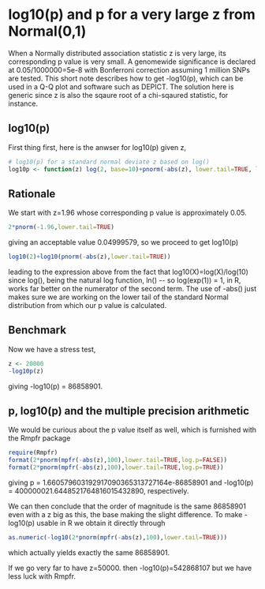 # log10(p) and p for a very large z from Normal(0,1)

When a Normally distributed association statistic z is very large, its corresponding p value is very small. A genomewide significance is declared at 0.05/1000000=5e-8 with Bonferroni correction assuming 1 million SNPs are tested. This short note describes how to get -log10(p), which can be used in a Q-Q plot and software such as DEPICT. The solution here is generic since z is also the sqaure root of a chi-sqaured statistic, for instance.

## log10(p)
First thing first, here is the anwser for log10(p) given z,
```r
# log10(p) for a standard normal deviate z based on log()
log10p <- function(z) log(2, base=10)+pnorm(-abs(z), lower.tail=TRUE, log.p=TRUE)/log(10)
```

## Rationale
We start with z=1.96 whose corresponding p value is approximately 0.05.
```r
2*pnorm(-1.96,lower.tail=TRUE)
```
giving an acceptable value 0.04999579, so we proceed to get log10(p)
```r
log10(2)+log10(pnorm(-abs(z),lower.tail=TRUE))
```
leading to the expression above from the fact that log10(X)=log(X)/log(10) since log(),
being the natural log function, ln() -- so log(exp(1)) = 1, in R, works far better on
the numerator of the second term. The use of -abs() just makes sure we are working on
the lower tail of the standard Normal distribution from which our p value is calculated.

## Benchmark
Now we have a stress test,
```r
z <- 20000
-log10p(z)
```
giving -log10(p) = 86858901.

## p, log10(p) and the multiple precision arithmetic

We would be curious about the p value itself as well, which is furnished with the Rmpfr package
```r
require(Rmpfr)
format(2*pnorm(mpfr(-abs(z),100),lower.tail=TRUE,log.p=FALSE))
format(2*pnorm(mpfr(-abs(z),100),lower.tail=TRUE,log.p=TRUE))
```
giving p = 1.660579603192917090365313727164e-86858901 and -log10(p) = 400000021.6448521764816015432890,
respectively.

We can then conclude that the order of magnitude is the same 86858901 even with a z big as this, the
base making the slight difference. To make -log10(p) usable in R we obtain it directly through
```r
as.numeric(-log10(2*pnorm(mpfr(-abs(z),100),lower.tail=TRUE)))
```
which actually yields exactly the same 86858901.

If we go very far to have z=50000. then -log10(p)=542868107 but we have less luck with Rmpfr.
